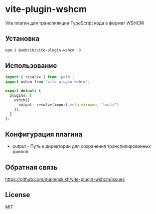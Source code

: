 # vite-plugin-wshcm

Vite плагин для транспиляции TypeScript кода в формат WSHCM

## Установка

```bash
npm i @umbrik/vite-plugin-wshcm -D
```

## Использование

```ts
import { resolve } from 'path';
import wshcm from 'vite-plugin-wshcm';

export default {
  plugins: [
    wshcm({
      output: resolve(import.meta.dirname, "build")
    }),
  ]
};
```

## Конфигурация плагина

- output - Путь к директории для сохранения транспилированных файлов

## Обратная связь

https://github.com/duplenskikh/vite-plugin-wshcm/issues

## License

MIT
